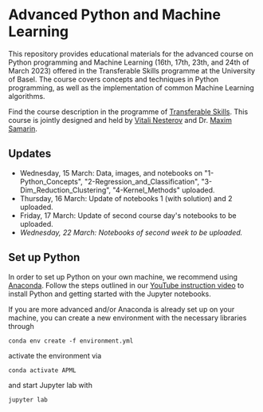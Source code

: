 # Advanced Python and Machine Learning

This repository provides educational materials for the advanced course on Python programming and Machine Learning (16th, 17th, 23th, and 24th of March 2023) offered in the Transferable Skills programme at the University of Basel. The course covers concepts and techniques in Python programming, as well as the implementation of common Machine Learning algorithms. 


Find the course description in the programme of [Transferable Skills](https://fortbildung.unibas.ch/courses/organizer/scientific-tools/advanced-python-and-machine-learning-296175). This course is jointly designed and held by [Vitali Nesterov](mailto:vitali.nesterov@icloud.com) and Dr. [Maxim Samarin](mailto:samarinm17@gmail.com).

## Updates

* Wednesday, 15 March: Data, images, and notebooks on "1-Python_Concepts", "2-Regression_and_Classification", "3-Dim_Reduction_Clustering", "4-Kernel_Methods" uploaded.
* Thursday, 16 March: Update of notebooks 1 (with solution) and 2 uploaded.
* Friday, 17 March: Update of second course day's notebooks to be uploaded.
* *Wednesday, 22 March: Notebooks of second week to be uploaded.*

## Set up Python

In order to set up Python on your own machine, we recommend using [Anaconda](https://www.anaconda.com/products/individual). Follow the steps outlined in our [YouTube instruction video](https://youtu.be/-RJnYbxVZTg) to install Python and getting started with the Jupyter notebooks.

If you are more advanced and/or Anaconda is already set up on your machine, you can create a new environment with the necessary libraries through

```
conda env create -f environment.yml
``` 

activate the environment via

```
conda activate APML
``` 

and start Jupyter lab with

```
jupyter lab
``` 